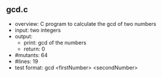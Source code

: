 ## gcd.c
 - overview: C program to calculate the gcd of two numbers
 - input: two integers
 - output: 
     - print: gcd of the numbers
     - return: 0
 - #mutants: 64
 - #lines: 19
 - test format: gcd \<firstNumber\> \<secondNumber\>